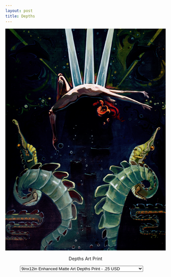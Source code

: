 ```yaml
---
layout: post
title: Depths
---
```

![alt text for screen readers](/assets/images/Depths.jpg "Depths")
<div id="smart-button-container">
<div style="text-align: center;">
<div style="margin-bottom: 1.25rem;">
<p>Depths Art Print</p>
<select id="item-options"><option value="9inx12in Enhanced Matte Art Depths Print" price=".25">9inx12in Enhanced Matte Art Depths Print - .25 USD</option><option value="9inx12inHahnemühle German Etching Depths Print" price=".25">9inx12inHahnemühle German Etching Depths Print - .25 USD</option></select>
<select style="visibility: hidden" id="quantitySelect"></select>
</div>
<div id="paypal-button-container"></div>
</div>
</div>
<script src="https://www.paypal.com/sdk/js?client-id=AWrwQx91eDLrh27pGp-m6tFEQ63JvUU-YmrjkJBHvfZ3ruS-ElPBwveEKpNp8fCgpW8JQxyUHaEvA8pf&enable-funding=venmo&currency=USD" data-sdk-integration-source="button-factory"></script>
<script>
function initPayPalButton() {
var shipping = 0;
var itemOptions = document.querySelector("#smart-button-container #item-options");
var quantity = parseInt();
var quantitySelect = document.querySelector("#smart-button-container #quantitySelect");
if (!isNaN(quantity)) {
quantitySelect.style.visibility = "visible";
}
var orderDescription = 'Depths Art Print';
if(orderDescription === '') {
orderDescription = 'Item';
}
paypal.Buttons({
style: {
shape: 'pill',
color: 'gold',
layout: 'vertical',
label: 'paypal',

},
createOrder: function(data, actions) {
var selectedItemDescription = itemOptions.options[itemOptions.selectedIndex].value;
var selectedItemPrice = parseFloat(itemOptions.options[itemOptions.selectedIndex].getAttribute("price"));
var tax = (0 === 0 || false) ? 0 : (selectedItemPrice * (parseFloat(0)/100));
if(quantitySelect.options.length > 0) {
quantity = parseInt(quantitySelect.options[quantitySelect.selectedIndex].value);
} else {
quantity = 1;
}

tax *= quantity;
tax = Math.round(tax * 100) / 100;
var priceTotal = quantity * selectedItemPrice + parseFloat(shipping) + tax;
priceTotal = Math.round(priceTotal * 100) / 100;
var itemTotalValue = Math.round((selectedItemPrice * quantity) * 100) / 100;

return actions.order.create({
purchase_units: [{
description: orderDescription,
amount: {
currency_code: 'USD',
value: priceTotal,
breakdown: {
item_total: {
currency_code: 'USD',
value: itemTotalValue,
},
shipping: {
currency_code: 'USD',
value: shipping,
},
tax_total: {
currency_code: 'USD',
value: tax,
}
}
},
items: [{
name: selectedItemDescription,
unit_amount: {
currency_code: 'USD',
value: selectedItemPrice,
},
quantity: quantity
}]
}]
});
},
onApprove: function(data, actions) {
return actions.order.capture().then(function(orderData) {

// Full available details
console.log('Capture result', orderData, JSON.stringify(orderData, null, 2));

// Show a success message within this page, e.g.
const element = document.getElementById('paypal-button-container');
element.innerHTML = '';
element.innerHTML = '<h3>Thank you for your payment!</h3>';

// Or go to another URL:  actions.redirect('thank_you.html');

});
},
onError: function(err) {
console.log(err);
},
}).render('#paypal-button-container');
}
initPayPalButton();
</script>